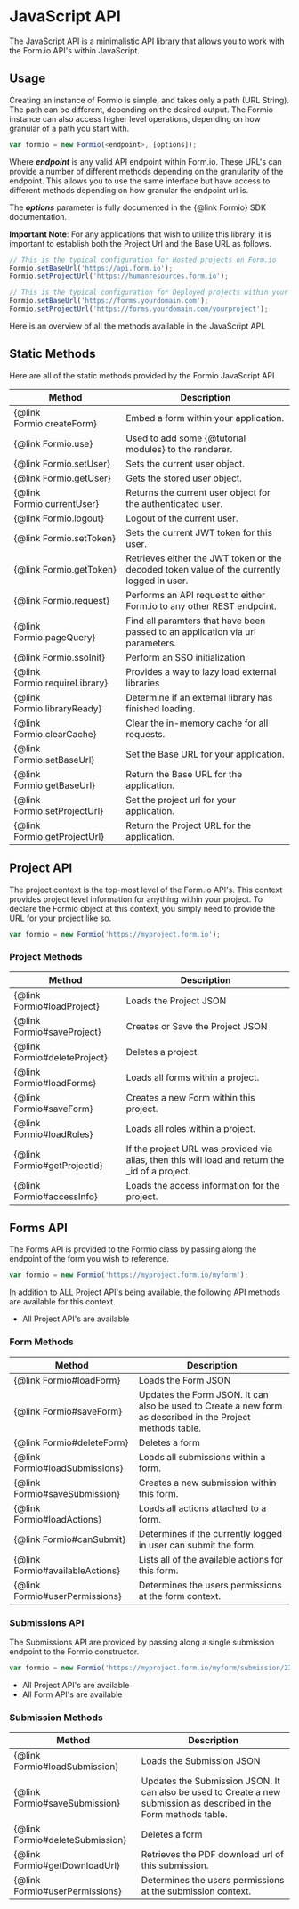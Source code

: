 # JavaScript API
The JavaScript API is a minimalistic API library that allows you to work with the Form.io API's within JavaScript.

## Usage
Creating an instance of Formio is simple, and takes only a path (URL String). The path can be different, depending on
the desired output. The Formio instance can also access higher level operations, depending on how granular of a path
you start with.

```javascript
var formio = new Formio(<endpoint>, [options]);
```

Where ***endpoint*** is any valid API endpoint within Form.io. These URL's can provide a number of different methods depending on the granularity of the endpoint. This allows you to use the same interface but have access to different methods depending on how granular the endpoint url is. 

The ***options*** parameter is fully documented in the {@link Formio} SDK documentation.

**Important Note**: For any applications that wish to utilize this library, it is important to establish both the Project Url and the Base URL as follows.

```javascript
// This is the typical configuration for Hosted projects on Form.io
Formio.setBaseUrl('https://api.form.io');
Formio.setProjectUrl('https://humanresources.form.io');
```

```javascript
// This is the typical configuration for Deployed projects within your own environment. Here we will assume that the deployed container is hosted @ https://forms.yourdomain.com
Formio.setBaseUrl('https://forms.yourdomain.com');
Formio.setProjectUrl('https://forms.yourdomain.com/yourproject');
```

Here is an overview of all the methods available in the JavaScript API.

## Static Methods
Here are all of the static methods provided by the Formio JavaScript API

| Method | Description |
|--------|-------------|
| {@link Formio.createForm} | Embed a form within your application. |
| {@link Formio.use} | Used to add some {@tutorial modules} to the renderer. | 
| {@link Formio.setUser} | Sets the current user object. |
| {@link Formio.getUser} | Gets the stored user object. |
| {@link Formio.currentUser} | Returns the current user object for the authenticated user. |
| {@link Formio.logout} | Logout of the current user. |
| {@link Formio.setToken} | Sets the current JWT token for this user. |
| {@link Formio.getToken} | Retrieves either the JWT token or the decoded token value of the currently logged in user. |
| {@link Formio.request} | Performs an API request to either Form.io to any other REST endpoint. |
| {@link Formio.pageQuery} | Find all paramters that have been passed to an application via url parameters. |
| {@link Formio.ssoInit} | Perform an SSO initialization |
| {@link Formio.requireLibrary} | Provides a way to lazy load external libraries |
| {@link Formio.libraryReady} | Determine if an external library has finished loading. |
| {@link Formio.clearCache} | Clear the in-memory cache for all requests. |
| {@link Formio.setBaseUrl} | Set the Base URL for your application. |
| {@link Formio.getBaseUrl} | Return the Base URL for the application. |
| {@link Formio.setProjectUrl} | Set the project url for your application. |
| {@link Formio.getProjectUrl} | Return the Project URL for the application. |

## Project API
The project context is the top-most level of the Form.io API's. This context provides project level information for anything within your project. To declare the Formio object at this context, you simply need to provide the URL for your project like so.

```js
var formio = new Formio('https://myproject.form.io');
```

### Project Methods
| Method | Description |
|--------|-------------|
| {@link Formio#loadProject} | Loads the Project JSON |
| {@link Formio#saveProject} | Creates or Save the Project JSON |
| {@link Formio#deleteProject} | Deletes a project |
| {@link Formio#loadForms} | Loads all forms within a project. |
| {@link Formio#saveForm} | Creates a new Form within this project. |
| {@link Formio#loadRoles} | Loads all roles within a project. |
| {@link Formio#getProjectId} | If the project URL was provided via alias, then this will load and return the _id of a project. |
| {@link Formio#accessInfo} | Loads the access information for the project. |


## Forms API
The Forms API is provided to the Formio class by passing along the endpoint of the form you wish to reference. 

```js
var formio = new Formio('https://myproject.form.io/myform');
```

In addition to ALL Project API's being available, the following API methods are available for this context.

* All Project API's are available

### Form Methods
| Method | Description |
|--------|-------------|
| {@link Formio#loadForm} | Loads the Form JSON |
| {@link Formio#saveForm} | Updates the Form JSON. It can also be used to Create a new form as described in the Project methods table. |
| {@link Formio#deleteForm} | Deletes a form |
| {@link Formio#loadSubmissions} | Loads all submissions within a form. |
| {@link Formio#saveSubmission} | Creates a new submission within this form. |
| {@link Formio#loadActions} | Loads all actions attached to a form. |
| {@link Formio#canSubmit} | Determines if the currently logged in user can submit the form. |
| {@link Formio#availableActions} | Lists all of the available actions for this form. |
| {@link Formio#userPermissions} | Determines the users permissions at the form context. |

### Submissions API
The Submissions API are provided by passing along a single submission endpoint to the Formio constructor.

```js
var formio = new Formio('https://myproject.form.io/myform/submission/234234234234');
```

* All Project API's are available
* All Form API's are available

### Submission Methods
| Method | Description |
|--------|-------------|
| {@link Formio#loadSubmission} | Loads the Submission JSON |
| {@link Formio#saveSubmission} | Updates the Submission JSON. It can also be used to Create a new submission as described in the Form methods table. |
| {@link Formio#deleteSubmission} | Deletes a form |
| {@link Formio#getDownloadUrl} | Retrieves the PDF download url of this submission. |
| {@link Formio#userPermissions} | Determines the users permissions at the submission context. |


